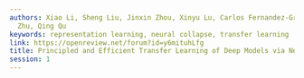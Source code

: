 ```yaml
---
authors: Xiao Li, Sheng Liu, Jinxin Zhou, Xinyu Lu, Carlos Fernandez-Granda, Zhihui
  Zhu, Qing Qu
keywords: representation learning, neural collapse, transfer learning
link: https://openreview.net/forum?id=y6mituhLfg
title: Principled and Efficient Transfer Learning of Deep Models via Neural Collapse
session: 1
---
```

